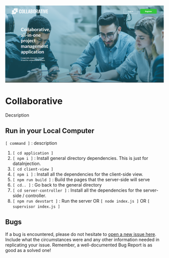 ![Landing Page](./github-assets/Collaborative.png)
# Collaborative
Decsription


## Run in your Local Computer
`[ command ]` :  description 

1.	`[ cd application ]`
2.	`[ npm i ]` 					:	Install general directory dependencies. This is just for dataInjection.
3.	`[ cd client-view ]` 		
4.	`[ npm i ]`						:	Install all the dependencies for the client-side view.
5.	`[ npm run build ]`				:	Build the pages that the server-side will serve
6.	`[ cd.. ]`						:	Go back to the general directory
7.	`[ cd server-controller ]`		:	Install all the dependencies for the server-side / controller.
8. 	`[ npm run devstart ]`			:	Run the server
	OR
	`[ node index.js ]`
	OR
	`[ supervisor index.js ]`
	
## Bugs
If a bug is encountered, please do not hesitate to [open a new issue here](https://github.com/DLSU-CCAPDEV/2021T2-G16/issues/new). Include what the circumstances were and any other information needed in replicating your issue. Remember, a well-documented Bug Report is as good as a solved one! 
